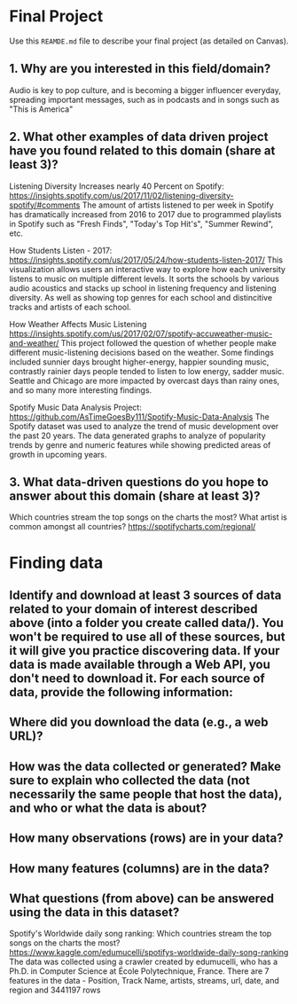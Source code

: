 # Final Project
Use this `REAMDE.md` file to describe your final project (as detailed on Canvas).

## 1. Why are you interested in this field/domain?
Audio is key to pop culture, and is becoming a bigger influencer everyday,
spreading important messages, such as in podcasts and in songs such as
"This is America"

## 2. What other examples of data driven project have you found related to this domain (share at least 3)?

Listening Diversity Increases nearly 40 Percent on Spotify:
https://insights.spotify.com/us/2017/11/02/listening-diversity-spotify/#comments
The amount of artists listened to per week in Spotify has dramatically increased
from 2016 to 2017 due to programmed playlists in Spotify such as
"Fresh Finds", "Today's Top Hit's", "Summer Rewind", etc.

How Students Listen - 2017:
https://insights.spotify.com/us/2017/05/24/how-students-listen-2017/
This visualization allows users an interactive way to explore how each university listens to music on multiple different levels. It sorts the schools by various audio acoustics and stacks up school in listening frequency and listening diversity. As well as showing top genres for each school and distincitive tracks and artists of each school.

How Weather Affects Music Listening
https://insights.spotify.com/us/2017/02/07/spotify-accuweather-music-and-weather/
This project followed the question of whether people make different music-listening decisions based on the weather. Some findings included sunnier days brought higher-energy, happier sounding music, contrastly rainier days people tended to listen to low energy, sadder music. Seattle and Chicago are more impacted by overcast days than rainy ones, and so many more interesting findings.

Spotify Music Data Analysis Project:
https://github.com/AsTimeGoesBy111/Spotify-Music-Data-Analysis
The Spotify dataset was used to analyze the trend of music development over the past 20 years. The data generated graphs to analyze of popularity trends by genre and numeric features while showing predicted areas of growth in upcoming years.

## 3. What data-driven questions do you hope to answer about this domain (share at least 3)?
Which countries stream the top songs on the charts the most?
What artist is common amongst all countries?
https://spotifycharts.com/regional/

# Finding data

## Identify and download at least 3 sources of data related to your domain of interest described above (into a folder you create called data/). You won't be required to use all of these sources, but it will give you practice discovering data. If your data is made available through a Web API, you don't need to download it. For each source of data, provide the following information:

## Where did you download the data (e.g., a web URL)?
## How was the data collected or generated? Make sure to explain who collected the data (not necessarily the same people that host the data), and who or what the data is about?
## How many observations (rows) are in your data?
## How many features (columns) are in the data?
## What questions (from above) can be answered using the data in this dataset?

Spotify's Worldwide daily song ranking: Which countries stream the top songs on the charts the most?
https://www.kaggle.com/edumucelli/spotifys-worldwide-daily-song-ranking
The data was collected using a crawler created by edumucelli, who has a Ph.D. in Computer Science at École Polytechnique, France.
There are 7 features in the data - Position, Track Name, artists, streams, url, date, and region and 3441197 rows


